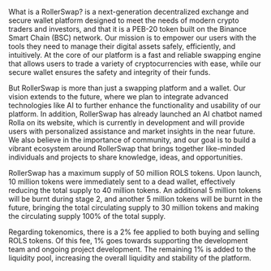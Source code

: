 What is a RollerSwap? is a next-generation decentralized exchange and secure wallet platform designed to meet the needs of modern
 crypto traders and investors, and that it is a PEB-20 token built on the Binance Smart Chain (BSC) network.
Our mission is to empower our users with the tools they need to manage their digital assets safely, 
efficiently, and intuitively. At the core of our platform is a fast and reliable swapping engine that 
allows users to trade a variety of cryptocurrencies with ease, while our secure wallet ensures the safety and integrity of their funds.

But RollerSwap is more than just a swapping platform and a wallet. Our vision extends to the future, where we plan to integrate advanced 
technologies like AI to further enhance the functionality and usability of our platform.
In addition, RollerSwap has already launched an AI chatbot named Rolla on its website, which is currently in development and will provide 
users with personalized assistance and market insights in the near future.
We also believe in the importance of community, and our goal is to build a vibrant ecosystem around RollerSwap that brings together 
like-minded individuals and projects to share knowledge, ideas, and opportunities.

RollerSwap has a maximum supply of 50 million ROLS tokens. Upon launch, 10 million tokens were immediately sent to a dead wallet, 
effectively reducing the total supply to 40 million tokens.
An additional 5 million tokens will be burnt during stage 2, and another 5 million tokens will be burnt in the future, bringing 
the total circulating supply to 30 million tokens and making the circulating supply 100% of the total supply.

Regarding tokenomics, there is a 2% fee applied to both buying and selling ROLS tokens. Of this fee, 1% goes towards supporting 
the development team and ongoing project development. The remaining 1% is added to the liquidity pool, increasing the overall 
liquidity and stability of the platform. 

